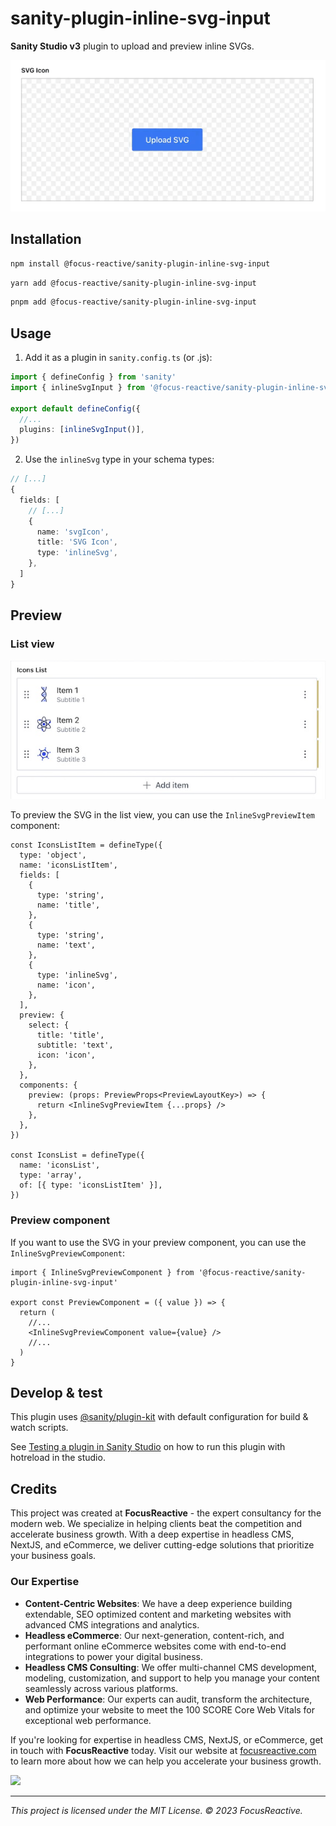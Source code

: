 # sanity-plugin-inline-svg-input

**Sanity Studio v3** plugin to upload and preview inline SVGs.

![preview](preview.gif)

## Installation

```sh
npm install @focus-reactive/sanity-plugin-inline-svg-input
```

```sh
yarn add @focus-reactive/sanity-plugin-inline-svg-input
```

```sh
pnpm add @focus-reactive/sanity-plugin-inline-svg-input
```

## Usage

1. Add it as a plugin in `sanity.config.ts` (or .js):

```ts
import { defineConfig } from 'sanity'
import { inlineSvgInput } from '@focus-reactive/sanity-plugin-inline-svg-input'

export default defineConfig({
  //...
  plugins: [inlineSvgInput()],
})
```

2. Use the `inlineSvg` type in your schema types:

```ts
// [...]
{
  fields: [
    // [...]
    {
      name: 'svgIcon',
      title: 'SVG Icon',
      type: 'inlineSvg',
    },
  ]
}
```

## Preview

### List view

![preview](preview-list.jpg)

To preview the SVG in the list view, you can use the `InlineSvgPreviewItem` component:

```tsx
const IconsListItem = defineType({
  type: 'object',
  name: 'iconsListItem',
  fields: [
    {
      type: 'string',
      name: 'title',
    },
    {
      type: 'string',
      name: 'text',
    },
    {
      type: 'inlineSvg',
      name: 'icon',
    },
  ],
  preview: {
    select: {
      title: 'title',
      subtitle: 'text',
      icon: 'icon',
    },
  },
  components: {
    preview: (props: PreviewProps<PreviewLayoutKey>) => {
      return <InlineSvgPreviewItem {...props} />
    },
  },
})

const IconsList = defineType({
  name: 'iconsList',
  type: 'array',
  of: [{ type: 'iconsListItem' }],
})
```

### Preview component

If you want to use the SVG in your preview component, you can use the `InlineSvgPreviewComponent`:

```tsx
import { InlineSvgPreviewComponent } from '@focus-reactive/sanity-plugin-inline-svg-input'

export const PreviewComponent = ({ value }) => {
  return (
    //...
    <InlineSvgPreviewComponent value={value} />
    //...
  )
}
```

## Develop & test

This plugin uses [@sanity/plugin-kit](https://github.com/sanity-io/plugin-kit)
with default configuration for build & watch scripts.

See [Testing a plugin in Sanity Studio](https://github.com/sanity-io/plugin-kit#testing-a-plugin-in-sanity-studio)
on how to run this plugin with hotreload in the studio.

## Credits

This project was created at **FocusReactive** - the expert consultancy for the modern web. We specialize in helping clients beat the competition and accelerate business growth. With a deep expertise in headless CMS, NextJS, and eCommerce, we deliver cutting-edge solutions that prioritize your business goals.

### Our Expertise

- **Content-Centric Websites**: We have a deep experience building extendable, SEO optimized content and marketing websites with advanced CMS integrations and analytics.
- **Headless eCommerce**: Our next-generation, content-rich, and performant online eCommerce websites come with end-to-end integrations to power your digital business.
- **Headless CMS Consulting**: We offer multi-channel CMS development, modeling, customization, and support to help you manage your content seamlessly across various platforms.
- **Web Performance**: Our experts can audit, transform the architecture, and optimize your website to meet the 100 SCORE Core Web Vitals for exceptional web performance.

If you're looking for expertise in headless CMS, NextJS, or eCommerce, get in touch with **FocusReactive** today. Visit our website at [focusreactive.com](https://focusreactive.com/) to learn more about how we can help you accelerate your business growth.

<image src="https://github.com/focusreactive/MVP-NextJS13-New-Features/assets/14885189/7c67e385-3f79-43e3-ba27-bada1ebddf03" width="500px"/>

---

_This project is licensed under the MIT License. © 2023 FocusReactive._
